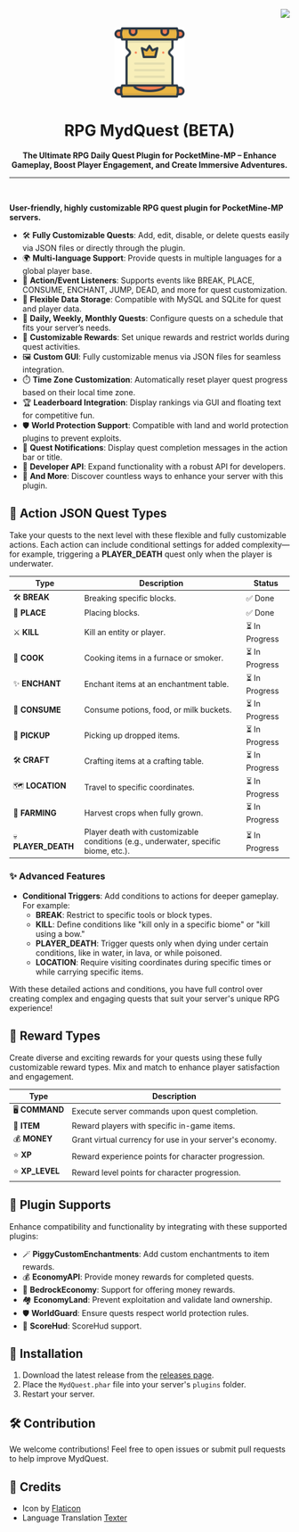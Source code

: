 <p align="right">
  <img src="https://raw.githubusercontent.com/angga7togk/PowerEssentials/refs/heads/main/img/indonesia.png" height="23px">
</p>

<p align="center">
  <a href="https://github.com/angga7togk/MydQuest">
    <img src="https://raw.githubusercontent.com/angga7togk/MydQuest/refs/heads/master/quest.png" width="25%">
  </a>
</p>

<h1 align="center">RPG MydQuest (BETA)</h1>
<p align="center"><strong>The Ultimate RPG Daily Quest Plugin for PocketMine-MP – Enhance Gameplay, Boost Player Engagement, and Create Immersive Adventures.</strong></p>

---

<br>

**User-friendly, highly customizable RPG quest plugin for PocketMine-MP servers.**

- 🛠️ **Fully Customizable Quests**: Add, edit, disable, or delete quests easily via JSON files or directly through the plugin.
- 🌍 **Multi-language Support**: Provide quests in multiple languages for a global player base.
- 🎯 **Action/Event Listeners**: Supports events like BREAK, PLACE, CONSUME, ENCHANT, JUMP, DEAD, and more for quest customization.
- 💾 **Flexible Data Storage**: Compatible with MySQL and SQLite for quest and player data.
- 📆 **Daily, Weekly, Monthly Quests**: Configure quests on a schedule that fits your server’s needs.
- 🎁 **Customizable Rewards**: Set unique rewards and restrict worlds during quest activities.
- 🖼️ **Custom GUI**: Fully customizable menus via JSON files for seamless integration.
- ⏱️ **Time Zone Customization**: Automatically reset player quest progress based on their local time zone.
- 🏆 **Leaderboard Integration**: Display rankings via GUI and floating text for competitive fun.
- 🛡️ **World Protection Support**: Compatible with land and world protection plugins to prevent exploits.
- 🔔 **Quest Notifications**: Display quest completion messages in the action bar or title.
- 🧩 **Developer API**: Expand functionality with a robust API for developers.
- 🚀 **And More**: Discover countless ways to enhance your server with this plugin.

## 🔨 **Action JSON Quest Types**

Take your quests to the next level with these flexible and fully customizable actions. Each action can include conditional settings for added complexity—for example, triggering a **PLAYER_DEATH** quest only when the player is underwater.

| **Type**            | **Description**                                                                     | **Status**     |
| ------------------- | ----------------------------------------------------------------------------------- | -------------- |
| 🛠️ **BREAK**        | Breaking specific blocks.                                                           | ✅ Done        |
| 🧱 **PLACE**        | Placing blocks.                                                                     | ✅ Done        |
| ⚔️ **KILL**         | Kill an entity or player.                                                           | ⏳ In Progress |
| 🍳 **COOK**         | Cooking items in a furnace or smoker.                                               | ⏳ In Progress |
| ✨ **ENCHANT**      | Enchant items at an enchantment table.                                              | ⏳ In Progress |
| 🥤 **CONSUME**      | Consume potions, food, or milk buckets.                                             | ⏳ In Progress |
| 🛒 **PICKUP**       | Picking up dropped items.                                                           | ⏳ In Progress |
| 🛠️ **CRAFT**        | Crafting items at a crafting table.                                                 | ⏳ In Progress |
| 🗺️ **LOCATION**     | Travel to specific coordinates.                                                     | ⏳ In Progress |
| 🌱 **FARMING**      | Harvest crops when fully grown.                                                     | ⏳ In Progress |
| 💀 **PLAYER_DEATH** | Player death with customizable conditions (e.g., underwater, specific biome, etc.). | ⏳ In Progress |

### ✨ **Advanced Features**

- **Conditional Triggers**: Add conditions to actions for deeper gameplay. For example:
  - **BREAK**: Restrict to specific tools or block types.
  - **KILL**: Define conditions like "kill only in a specific biome" or "kill using a bow."
  - **PLAYER_DEATH**: Trigger quests only when dying under certain conditions, like in water, in lava, or while poisoned.
  - **LOCATION**: Require visiting coordinates during specific times or while carrying specific items.

With these detailed actions and conditions, you have full control over creating complex and engaging quests that suit your server's unique RPG experience!

## 🎁 **Reward Types**

Create diverse and exciting rewards for your quests using these fully customizable reward types. Mix and match to enhance player satisfaction and engagement.

| **Type**        | **Description**                                          |
| --------------- | -------------------------------------------------------- |
| 🖥️ **COMMAND**  | Execute server commands upon quest completion.           |
| 🎒 **ITEM**     | Reward players with specific in-game items.              |
| 💰 **MONEY**    | Grant virtual currency for use in your server's economy. |
| ⭐ **XP**       | Reward experience points for character progression.      |
| ⭐ **XP_LEVEL** | Reward level points for character progression.           |

## 🚀 **Plugin Supports**

Enhance compatibility and functionality by integrating with these supported plugins:

- 🪄 **PiggyCustomEnchantments**: Add custom enchantments to item rewards.
- 💰 **EconomyAPI**: Provide money rewards for completed quests.
- 🏦 **BedrockEconomy**: Support for offering money rewards.
- 🏘️ **EconomyLand**: Prevent exploitation and validate land ownership.
- 🛡️ **WorldGuard**: Ensure quests respect world protection rules.
- 💠 **ScoreHud**: ScoreHud support.

## 📂 **Installation**

1. Download the latest release from the [releases page](https://github.com/angga7togk/MydQuest).
2. Place the `MydQuest.phar` file into your server's `plugins` folder.
3. Restart your server.

## 🛠️ **Contribution**

We welcome contributions! Feel free to open issues or submit pull requests to help improve MydQuest.

## 📜 **Credits**

- Icon by [Flaticon](https://www.flaticon.com/)
- Language Translation [Texter](https://github.com/fuyutsuki/Texter/blob/122f9b45a4896c51eb5b7f4fc0aa479ea0df56a7/src/jp/mcbe/fuyutsuki/Texter/i18n/TexterLang.php)
